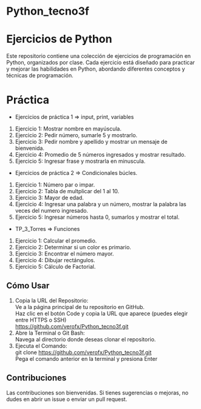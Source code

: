 # Python_tecno3f

# Ejercicios de Python

Este repositorio contiene una colección de ejercicios de programación en Python, organizados por clase. Cada ejercicio está diseñado para practicar y mejorar las habilidades en Python, abordando diferentes conceptos y técnicas de programación.

# Práctica
  * Ejercicios de práctica 1 => input, print, variables
    
1. Ejercicio 1: Mostrar nombre en mayúscula.  
2. Ejercicio 2: Pedir número, sumarle 5 y mostrarlo.    
3. Ejercicio 3: Pedir nombre y apellido y mostrar un mensaje de bienvenida.  
4. Ejercicio 4: Promedio de 5 números ingresados y mostrar resultado.  
5. Ejercicio 5: Ingresar frase y mostrarla en minuscula.
       
  * Ejercicios de práctica 2 => Condicionales búcles.
    
1. Ejercicio 1: Número par o impar.  
2. Ejercicio 2: Tabla de multplicar del 1 al 10.  
3. Ejercicio 3: Mayor de edad.  
4. Ejercicio 4: Ingresar una palabra y un número, mostrar la palabra las veces del numero ingresado.  
5. Ejercicio 5: Ingresar números hasta 0, sumarlos y mostrar el total.
   
  * TP_3_Torres => Funciones

1. Ejercicio 1: Calcular el promedio.  
2. Ejercicio 2: Determinar si un color es primario.  
3. Ejercicio 3: Encontrar el número mayor.
4. Ejercicio 4: Dibujar rectángulos.
5. Ejercicio 5: Cálculo de Factorial.  

## Cómo Usar  

1. Copia la URL del Repositorio:  
  Ve a la página principal de tu repositorio en GitHub.  
  Haz clic en el botón Code y copia la URL que aparece (puedes elegir entre HTTPS o SSH)  
  https://github.com/verofx/Python_tecno3f.git  
2. Abre la Terminal o Git Bash:  
Navega al directorio donde deseas clonar el repositorio.  
3. Ejecuta el Comando:  
  git clone https://github.com/verofx/Python_tecno3f.git  
  Pega el comando anterior en la terminal y presiona Enter  

## Contribuciones  

Las contribuciones son bienvenidas. Si tienes sugerencias o mejoras, no dudes en abrir un issue o enviar un pull request.  
